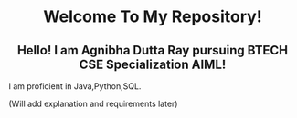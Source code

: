 <div align="center">
<h1>Welcome To My Repository!</h1>
<h2>Hello! I am Agnibha Dutta Ray pursuing BTECH CSE Specialization AIML!</h2>
</div>
<div align="left">
<p>I am proficient in Java,Python,SQL.</p>
<p>(Will add explanation and requirements later)</p>
</div>
